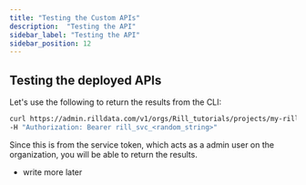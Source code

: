 ```yaml
---
title: "Testing the Custom APIs"
description:  "Testing the API"
sidebar_label: "Testing the API"
sidebar_position: 12
---
```



## Testing the deployed APIs

Let's use the following to return the results from the CLI:

```bash
curl https://admin.rilldata.com/v1/orgs/Rill_tutorials/projects/my-rill-tutorial/runtime/api/SQL_api \
-H "Authorization: Bearer rill_svc_<random_string>"
```

Since this is from the service token, which acts as a admin user on the organization, you will be able to return the results.


- write more later